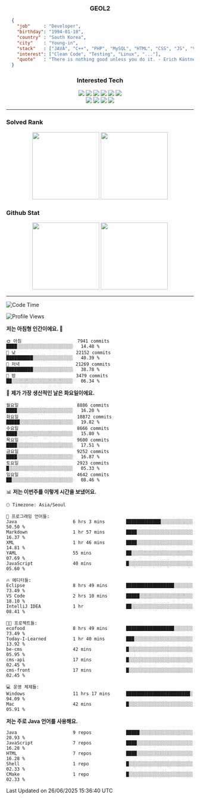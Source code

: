 <div align="center">

  ### GEOL2
</div>

```json
  {
    "job"     : "Developer",
    "birthday": "1994-01-18",
    "country" : "South Korea",
    "city"    : "Young-in",
    "stack"   : ["JAVA", "C++", "PHP", "MySQL", "HTML", "CSS", "JS", "Vue", "..."],
    "interest": ["Clean Code", "Testing", "Linux", "..."], 
    "quote"   : "There is nothing good unless you do it. - Erich Kästner"
  }
  ```
  
<div align="center">
  
  ### Interested Tech
  
  <img src="https://img.shields.io/badge/Laravel-F05340?style=flat-square&logo=Laravel&logoColor=white">
  <img src="https://img.shields.io/badge/SpringBoot-6DB33F?style=flat-square&logo=SpringBoot&logoColor=white">
  <img src="https://img.shields.io/badge/-NestJs-ea2845?style=flat-square&logo=nestjs&logoColor=white">
  <img src="https://img.shields.io/badge/Express-000000?style=flat-square&logo=Express&logoColor=white">
  <img src="https://img.shields.io/badge/Three.js-000000?style=flat-square&logo=Three.js&logoColor=white">
  <img src="https://img.shields.io/badge/OpenAI-%23412991?style=flat-square&logo=openai&logoColor=white">
  <br>
  <img src="https://img.shields.io/badge/Java-ED8B00?style=flat-square&logo=openjdk&logoColor=white">
  <img src="https://img.shields.io/badge/JavaScript-F7DF1E?style=flat-square&logo=JavaScript&logoColor=black">
  <img src="https://img.shields.io/badge/TypeScript-007acc?style=flat-square&logo=TypeScript&logoColor=black">
  <img src="https://img.shields.io/badge/MySQL-4479A1?style=flat-square&logo=mysql&logoColor=white"><br>

</div>

------------

  ### Solved Rank
  
  <div align="center">
    <img height="180em" src="https://mazassumnida.wtf/api/v2/generate_badge?boj=geol2">
    <img height="180em" src="https://leetcard.jacoblin.cool/Geol2?theme=light&font=Gugi&border=0&radius=20">
  </div>
  
  ### Github Stat 
  <div align="center">
    <img height="180em" src="https://github-readme-stats-git-masterrstaa-rickstaa.vercel.app/api?username=geol2&show_icons=true&theme=dark">
    <img height="180em" src="https://github-readme-stats-git-masterrstaa-rickstaa.vercel.app/api/top-langs/?username=geol2&show_icons=true&hide=css,scss,html&layout=compact&theme=dark&count_private=true&langs_count=8">
  </div>
  
------------
<!--START_SECTION:waka-->
![Code Time](http://img.shields.io/badge/Code%20Time-4%2C194%20hrs%2049%20mins-blue)

![Profile Views](http://img.shields.io/badge/Profile%20Views-4-blue)

**저는 아침형 인간이에요. 🐤** 

```text
🌞 아침                     7941 commits        ████░░░░░░░░░░░░░░░░░░░░░   14.48 % 
🌆 낮　                     22152 commits       ██████████░░░░░░░░░░░░░░░   40.39 % 
🌃 저녁                     21269 commits       ██████████░░░░░░░░░░░░░░░   38.78 % 
🌙 밤　                     3479 commits        ██░░░░░░░░░░░░░░░░░░░░░░░   06.34 % 
```
📅 **제가 가장 생산적인 날은 화요일이에요.** 

```text
월요일                      8886 commits        ████░░░░░░░░░░░░░░░░░░░░░   16.20 % 
화요일                      10872 commits       █████░░░░░░░░░░░░░░░░░░░░   19.82 % 
수요일                      8666 commits        ████░░░░░░░░░░░░░░░░░░░░░   15.80 % 
목요일                      9600 commits        ████░░░░░░░░░░░░░░░░░░░░░   17.51 % 
금요일                      9252 commits        ████░░░░░░░░░░░░░░░░░░░░░   16.87 % 
토요일                      2923 commits        █░░░░░░░░░░░░░░░░░░░░░░░░   05.33 % 
일요일                      4642 commits        ██░░░░░░░░░░░░░░░░░░░░░░░   08.46 % 
```


📊 **저는 이번주를 이렇게 시간을 보냈어요.** 

```text
🕑︎ Timezone: Asia/Seoul

💬 프로그래밍 언어들: 
Java                     6 hrs 3 mins        █████████████░░░░░░░░░░░░   50.50 % 
Markdown                 1 hr 57 mins        ████░░░░░░░░░░░░░░░░░░░░░   16.37 % 
XML                      1 hr 46 mins        ████░░░░░░░░░░░░░░░░░░░░░   14.81 % 
YAML                     55 mins             ██░░░░░░░░░░░░░░░░░░░░░░░   07.69 % 
JavaScript               40 mins             █░░░░░░░░░░░░░░░░░░░░░░░░   05.60 % 

🔥 에디터들: 
Eclipse                  8 hrs 49 mins       ██████████████████░░░░░░░   73.49 % 
VS Code                  2 hrs 10 mins       █████░░░░░░░░░░░░░░░░░░░░   18.10 % 
IntelliJ IDEA            1 hr                ██░░░░░░░░░░░░░░░░░░░░░░░   08.41 % 

🐱‍💻 프로젝트들: 
ecofood                  8 hrs 49 mins       ██████████████████░░░░░░░   73.49 % 
Today-I-Learned          1 hr 40 mins        ███░░░░░░░░░░░░░░░░░░░░░░   13.92 % 
be-cms                   42 mins             █░░░░░░░░░░░░░░░░░░░░░░░░   05.95 % 
cms-api                  17 mins             █░░░░░░░░░░░░░░░░░░░░░░░░   02.45 % 
cms-front                17 mins             █░░░░░░░░░░░░░░░░░░░░░░░░   02.45 % 

💻 운영 체제들: 
Windows                  11 hrs 17 mins      ████████████████████████░   94.09 % 
Mac                      42 mins             █░░░░░░░░░░░░░░░░░░░░░░░░   05.91 % 
```

**저는 주로 Java 언어를 사용해요.** 

```text
Java                     9 repos             █████░░░░░░░░░░░░░░░░░░░░   20.93 % 
JavaScript               7 repos             ████░░░░░░░░░░░░░░░░░░░░░   16.28 % 
HTML                     7 repos             ████░░░░░░░░░░░░░░░░░░░░░   16.28 % 
Shell                    1 repo              █░░░░░░░░░░░░░░░░░░░░░░░░   02.33 % 
CMake                    1 repo              █░░░░░░░░░░░░░░░░░░░░░░░░   02.33 % 
```




 Last Updated on 26/06/2025 15:36:40 UTC
<!--END_SECTION:waka-->

<div align="center">
  
  <!-- [![Hits](https://hits.seeyoufarm.com/api/count/incr/badge.svg?url=https%3A%2F%2Fgithub.com%2Fgeol2&count_bg=%2379C83D&title_bg=%23555555&icon=myspace.svg&icon_color=%23E7E7E7&title=hits&edge_flat=false)](https://hits.seeyoufarm.com) -->
  
</div>

<!--
**Geol2/Geol2** is a ✨ _special_ ✨ repository because its `README.md` (this file) appears on your GitHub profile.

Here are some ideas to get you started:
- 🔭 I’m currently working on ...
- 🌱 I’m currently learning ...
- 👯 I’m looking to collaborate on ...
- 🤔 I’m looking for help with ...
- 💬 Ask me about ...
- 📫 How to reach me: ...
- 😄 Pronouns: ...
- ⚡ Fun fact: ...
-->
